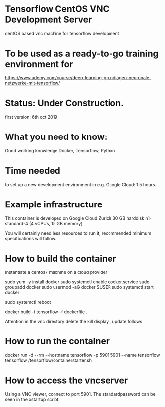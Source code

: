 # Tensorflow  CentOS VNC Development Server
centOS based vnc machine for tensorflow development

# To be used as a ready-to-go training environment for
https://www.udemy.com/course/deep-learning-grundlagen-neuronale-netzwerke-mit-tensorflow/


# Status: Under Construction.
first version: 6th oct 2019

# What you need to know:
Good working knowledge Docker, Tensorflow, Python

# Time needed 
to set up a new development environment in e.g. Google Cloud: 1.5 hours.

# Example infrastructure
This container is developed on Google Cloud Zurich
30 GB harddisk
n1-standard-4 (4 vCPUs, 15 GB memory)

You will certainly need less resources to run it,
recommended minimum specifications will follow.


# How to build the container
Instantiate a centos7 machine on a cloud provider

sudo yum -y install docker
sudo systemctl enable docker.service
sudo groupadd docker
sudo usermod -aG docker $USER
sudo systemctl start docker

sudo systemctl reboot

docker build -t tensorflow -f dockerfile .

Attention in the vnc directory delete the kill display , update follows


# How to run the container
docker run -d --rm --hostname tensorflow -p 5901:5901 --name tensorflow tensorflow /tensorflow/containerstarter.sh

# How to access the vncserver
Using a VNC viewer, connect to port 5901. The standardpassword can be seen in the xstartup script.
